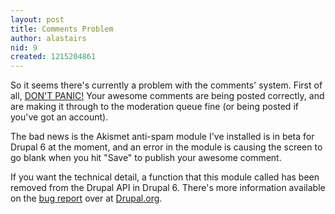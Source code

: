 ```yaml
---
layout: post
title: Comments Problem
author: alastairs
nid: 9
created: 1215204861
---
```

So it seems there's currently a problem with the comments' system.  First of all, <a href="http://en.wikipedia.org/wiki/DON%27T_PANIC!" title="Wikipedia Article on The Hitchhiker's Guide to the Galaxy">DON'T PANIC!</a>  Your awesome comments are being posted correctly, and are making it through to the moderation queue fine (or being posted if you've got an account).
<!--break-->
The bad news is the Akismet anti-spam module I've installed is in beta for Drupal 6 at the moment, and an error in the module is causing the screen to go blank when you hit "Save" to publish your awesome comment.  

If you want the technical detail, a function that this module called has been removed from the Drupal API in Drupal 6.  There's more information available on the <a href="http://drupal.org/node/240894" title="Call to undefined function drupal_submit_form in Drupal 6 when user submits a comment">bug report</a> over at <a href="http://drupal.org">Drupal.org</a>.
